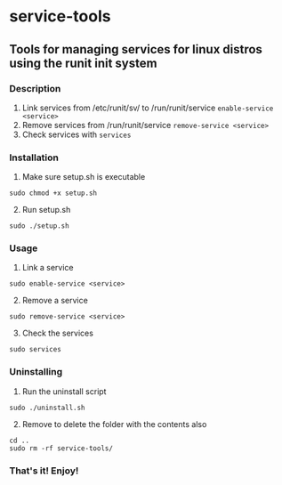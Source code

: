 # service-tools
## Tools for managing services for linux distros using the runit init system

### Description
1. Link services from /etc/runit/sv/ to /run/runit/service ```enable-service <service>```
2. Remove services from /run/runit/service ```remove-service <service>```
3. Check services with ```services```

### Installation
1. Make sure setup.sh is executable
```
sudo chmod +x setup.sh
```
2. Run setup.sh
```
sudo ./setup.sh
```

### Usage
1. Link a service
```
sudo enable-service <service>
```
2. Remove a service
```
sudo remove-service <service>
```
3. Check the services
```
sudo services
```

### Uninstalling
1. Run the uninstall script
```
sudo ./uninstall.sh
```
2. Remove to delete the folder with the contents also
```
cd ..
sudo rm -rf service-tools/
```

### That's it! Enjoy!


